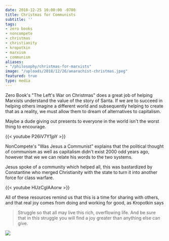```yaml
---
date: 2018-12-25 10:00:00 -0700
title: Christmas for Communists
subtitle: ''
tags:
- zero books
- noncompete
- christmas
- christianity
- kropotkin
- marxism
- communism
aliases:
- "/philosophy/christmas-for-marxists"
image: "/uploads/2018/12/26/anarachist-christmas.jpeg"
featured: true
type: media
---
```

Zero Book's "The Left's War on Christmas" does a great job of helping Marxists understand the value of the story of Santa. If we are to succeed in helping others imagine a different world and subsequently helping to create that as a reality, we must allow them to dream of alternatives to capitalism.

Maybe a dude giving out presents to everyone in the world isn't the worst thing to encourage.

{{< youtube P26iV7Y1jpY >}}

NonCompete's "Was Jesus a Communist" explains that the political thought of communism as well as capitalism didn't exist 2000 odd years ago, however that we we can relate his words to the two systems. 

Jesus spoke of a community which helped all, this was bastardized by Constantine who merged Christianity with the state to turn it into another force for class warfare.

{{< youtube HUzCglAAorw >}}

All of these resources remind us that this is a time for sharing with others, and that real joy comes from doing and working for good, as Kropotkin says

> Struggle so that all may live this rich, overflowing life. And be sure that in this struggle you will find a joy greater than anything else can give.

![](/uploads/2018/12/26/kropotkin-christmas.jpeg)
